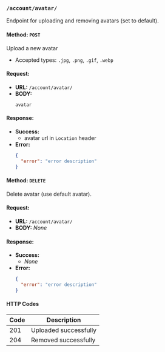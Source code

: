 
### `/account/avatar/`
Endpoint for uploading and removing avatars (set to default).

#### Method: `POST`
Upload a new avatar
* Accepted types: `.jpg`, `.png`, `.gif`, `.webp`

#### Request:
* **URL:** `/account/avatar/`
* **BODY:** 
  ```
  avatar
  ```

#### Response:
* **Success:**
  * avatar url in `Location` header
* **Error:**
  ```json
  {
    "error": "error description"
  }
  ```

#### Method: `DELETE`
Delete avatar (use default avatar).

#### Request:
* **URL:** `/account/avatar/`
* **BODY:** *None*

#### Response:
* **Success:**
  * *None*
* **Error:**
  ```json
  {
    "error": "error description"
  }
  ```

#### HTTP Codes

| Code | Description          |
|------|----------------------|
| 201  | Uploaded successfully|
| 204  | Removed successfully |

